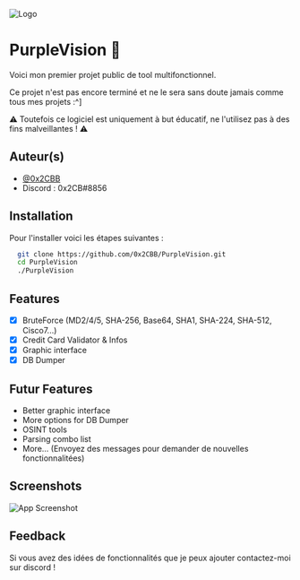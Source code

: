 
![Logo](https://media.discordapp.net/attachments/937792375986749521/1060506649313431562/Cool_Text_-_PurpleVision_4268178636405791.png)

# PurpleVision 🥤

Voici mon premier projet public de tool multifonctionnel.

Ce projet n'est pas encore terminé et ne le sera sans doute jamais comme tous mes projets :^]

⚠️ Toutefois ce logiciel est uniquement à but éducatif, ne l'utilisez pas à des fins malveillantes ! ⚠️ 

## Auteur(s)

- [@0x2CBB](https://github.com/0x2CBB)
- Discord : 0x2CB#8856


## Installation

Pour l'installer voici les étapes suivantes :

```bash
  git clone https://github.com/0x2CBB/PurpleVision.git
  cd PurpleVision
  ./PurpleVision
```
## Features

- [X]  BruteForce (MD2/4/5, SHA-256, Base64, SHA1, SHA-224, SHA-512, Cisco7...)
- [X]  Credit Card Validator & Infos
- [X]  Graphic interface
- [X]  DB Dumper

## Futur Features

- Better graphic interface
- More options for DB Dumper
- OSINT tools
- Parsing combo list
- More... (Envoyez des messages pour demander de nouvelles fonctionnalitées)


## Screenshots

![App Screenshot](https://media.discordapp.net/attachments/790189406333173771/1060672116699177020/image.png)


## Feedback

Si vous avez des idées de fonctionnalités que je peux ajouter contactez-moi sur discord !
